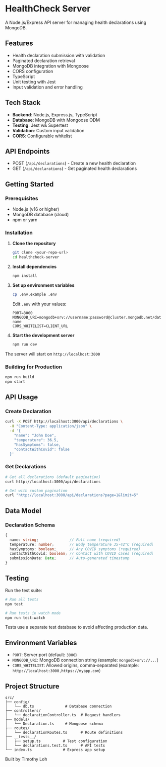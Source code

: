 # HealthCheck Server

A Node.js/Express API server for managing health declarations using MongoDB.

## Features

- Health declaration submission with validation
- Paginated declaration retrieval
- MongoDB integration with Mongoose
- CORS configuration
- TypeScript
- Unit testing with Jest
- Input validation and error handling

## Tech Stack

- **Backend**: Node.js, Express.js, TypeScript
- **Database**: MongoDB with Mongoose ODM
- **Testing**: Jest w& Supertest
- **Validation**: Custom input validation
- **CORS**: Configurable whitelist

## API Endpoints

- POST (`/api/declarations`) - Create a new health declaration 
- GET (`/api/declarations`) - Get paginated health declarations 

## Getting Started

### Prerequisites

- Node.js (v16 or higher)
- MongoDB database (cloud)
- npm or yarn

### Installation

1. **Clone the repository**
   ```bash
   git clone <your-repo-url>
   cd healthcheck-server
   ```

2. **Install dependencies**
   ```bash
   npm install
   ```

3. **Set up environment variables**
   ```bash
   cp .env.example .env
   ```
   
   Edit `.env` with your values:
   ```env
   PORT=3000
   MONGODB_URI=mongodb+srv://username:password@cluster.mongodb.net/database-name
   CORS_WHITELIST=CLIENT_URL
   ```

4. **Start the development server**
   ```bash
   npm run dev
   ```

The server will start on `http://localhost:3000`

### Building for Production

```bash
npm run build
npm start
```

## API Usage

### Create Declaration

```bash
curl -X POST http://localhost:3000/api/declarations \
  -H "Content-Type: application/json" \
  -d '{
    "name": "John Doe",
    "temperature": 36.5,
    "hasSymptoms": false,
    "contactWithCovid": false
  }'
```

### Get Declarations

```bash
# Get all declarations (default pagination)
curl http://localhost:3000/api/declarations

# Get with custom pagination
curl "http://localhost:3000/api/declarations?page=1&limit=5"
```

## Data Model

### Declaration Schema

```typescript
{
  name: string;              // Full name (required)
  temperature: number;       // Body temperature 35-42°C (required)
  hasSymptoms: boolean;      // Any COVID symptoms (required)
  contactWithCovid: boolean; // Contact with COVID cases (required)
  submissionDate: Date;      // Auto-generated timestamp
}
```

## Testing

Run the test suite:

```bash
# Run all tests
npm test

# Run tests in watch mode
npm run test:watch
```

Tests use a separate test database to avoid affecting production data.

## Environment Variables

- `PORT`: Server port (default: `3000`)
- `MONGODB_URI`: MongoDB connection string (example: `mongodb+srv://...`)
- `CORS_WHITELIST`: Allowed origins, comma-separated (example: `http://localhost:3000,https://myapp.com`)

## Project Structure

```
src/
├── config/
│   └── db.ts              # Database connection
├── controllers/
│   └── declarationController.ts  # Request handlers
├── models/
│   └── Declaration.ts     # Mongoose schema
├── routes/
│   └── declarationRoutes.ts      # Route definitions
├── __tests__/
│   ├── setup.ts          # Test configuration
│   └── declarations.test.ts      # API tests
└── index.ts              # Express app setup
```


Built by Timothy Loh

